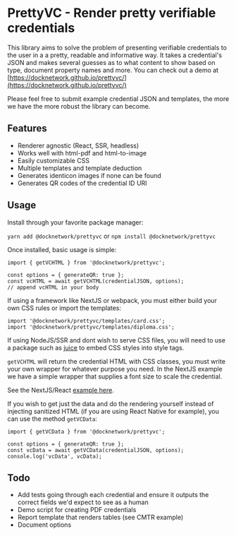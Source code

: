 # PrettyVC - Render pretty verifiable credentials

This library aims to solve the problem of presenting verifiable credentials to the user in a a pretty, readable and informative way. It takes a credential's JSON and makes several guesses as to what content to show based on type, document property names and more. You can check out a demo at [https://docknetwork.github.io/prettyvc/](https://docknetwork.github.io/prettyvc/)

Please feel free to submit example credential JSON and templates, the more we have the more robust the library can become.

## Features
- Renderer agnostic (React, SSR, headless)
- Works well with html-pdf and html-to-image
- Easily customizable CSS
- Multiple templates and template deduction
- Generates identicon images if none can be found
- Generates QR codes of the credential ID URI

## Usage

Install through your favorite package manager:

`yarn add @docknetwork/prettyvc` or `npm install @docknetwork/prettyvc`

Once installed, basic usage is simple:
```
import { getVCHTML } from '@docknetwork/prettyvc';

const options = { generateQR: true };
const vcHTML = await getVCHTML(credentialJSON, options);
// append vcHTML in your body
```

If using a framework like NextJS or webpack, you must either build your own CSS rules or import the templates:
```
import '@docknetwork/prettyvc/templates/card.css';
import '@docknetwork/prettyvc/templates/diploma.css';
```

If using NodeJS/SSR and dont wish to serve CSS files, you will need to use a package such as [juice](https://github.com/Automattic/juice) to embed CSS styles into style tags.

`getVCHTML` will return the credential HTML with CSS classes, you must write your own wrapper for whatever purpose you need. In the NextJS example we have a simple wrapper that supplies a font size to scale the credential.

See the NextJS/React [example here](./demo).

If you wish to get just the data and do the rendering yourself instead of injecting sanitized HTML (if you are using React Native for example), you can use the method `getVCData`:
```
import { getVCData } from '@docknetwork/prettyvc';

const options = { generateQR: true };
const vcData = await getVCData(credentialJSON, options);
console.log('vcData', vcData);
```

## Todo
- Add tests going through each credential and ensure it outputs the correct fields we'd expect to see as a human
- Demo script for creating PDF credentials
- Report template that renders tables (see CMTR example)
- Document options
